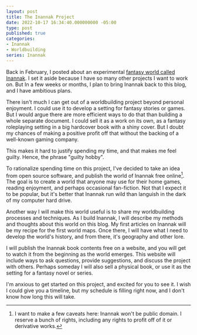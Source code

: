 ```yaml
---
layout: post
title: The Inannak Project
date: 2022-10-17 16:34:40.000000000 -05:00
type: post
published: true
categories:
- Inannak
- Worldbuilding
series: Inannak
---
```

Back in February, I posted about an experimental [fantasy world called Inannak](<{{ 'posts/2022-02-04-inannak-portents-of-the-end.html' | relative_url }}>). I set it aside because I have so many other projects I want to work on. But In a few weeks or months, I plan to bring Inannak back to this blog, and I have ambitious plans.<!--more-->

There isn't much I can get out of a worldbuilding project beyond personal enjoyment. I could use it to develop a setting for fantasy stories or games. But I would argue there are more efficient ways to do that than building a whole separate document. I could sell it as a work on its own, as a fantasy roleplaying setting in a big hardcover book with a shiny cover. But I doubt my chances of making a positive profit off that without the backing of a well-known gaming company.

This makes it hard to justify spending my time, and that makes me feel guilty. Hence, the phrase "guilty hobby".

To rationalize spending time on this project, I've decided to take an idea from open source software, and publish the world of Inannak free online[^1]. The goal is to create a world that anyone may use for their home games, reading enjoyment, and perhaps occasional fan-fiction. Not that I expect it to be popular, but it's better that Inannak run wild than languish in the dark of my computer hard drive.

Another way I will make this world useful is to share my worldbuilding processes and techniques. As I build Inannak, I will describe my methods and thoughts about this world on this blog. My first articles on Inannak will be my recipe for the first world maps. Once there, I will have what I need to develop the world's history, and from there, it's geography and other lore.

I will publish the Inannak book contents free on a website, and you will get to watch it from the beginning as the world emerges. This website will include ways to ask questions, provide suggestions, and discuss the project with others. Perhaps someday I will also sell a physical book, or use it as the setting for a fantasy novel or series.

I'm anxious to get started on this project, and excited for you to see it. I wish I could give you a timeline, but my schedule is filling right now, and I don't know how long this will take.

[^1]: I want to make a few caveats here: Inannak won't be public domain. I reserve a bunch of rights, including any rights to profit off of it or derivative works.

